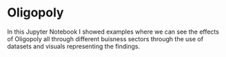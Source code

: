 # Oligopoly
In this Jupyter Notebook I showed examples where we can see the effects of Oligopoly all through different buisness sectors through the use of datasets and visuals representing the findings.

